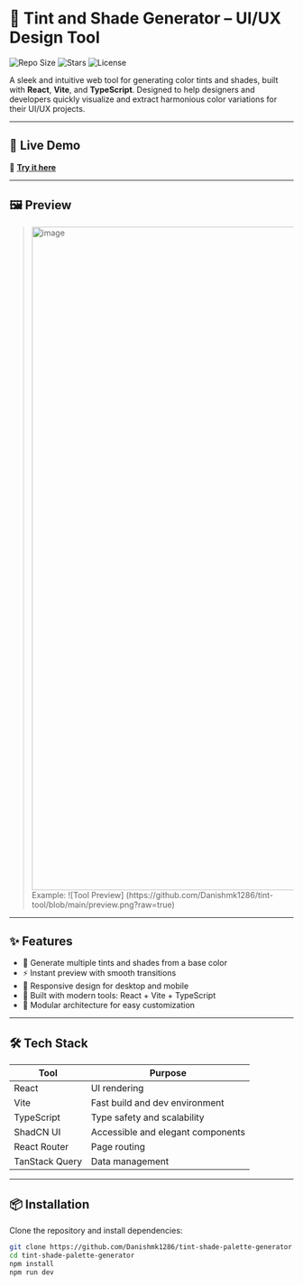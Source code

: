 # 🎨 Tint and Shade Generator – UI/UX Design Tool

![Repo Size](https://img.shields.io/github/repo-size/Danishmk1286/Tint-and-shade-generator-UiUxdesign)
![Stars](https://img.shields.io/github/stars/Danishmk1286/Tint-and-shade-generator-UiUxdesign?style=social)
![License](https://img.shields.io/github/license/Danishmk1286/Tint-and-shade-generator-UiUxdesign)


A sleek and intuitive web tool for generating color tints and shades, built with **React**, **Vite**, and **TypeScript**. Designed to help designers and developers quickly visualize and extract harmonious color variations for their UI/UX projects.

---

## 🚀 Live Demo

🔗 **[Try it here](https://danishmk1286.github.io/tint-tool)**

---

## 🖼️ Preview

> <img width="1177" height="1177" alt="image" src="https://github.com/user-attachments/assets/c11fe83b-bc9e-4f40-b054-52ec4ad521b9" />
> Example:  
> ![Tool Preview] (https://github.com/Danishmk1286/tint-tool/blob/main/preview.png?raw=true)

---

## ✨ Features

- 🎨 Generate multiple tints and shades from a base color
- ⚡ Instant preview with smooth transitions
- 📱 Responsive design for desktop and mobile
- 🧠 Built with modern tools: React + Vite + TypeScript
- 🔧 Modular architecture for easy customization

---

## 🛠️ Tech Stack

| Tool            | Purpose                          |
|-----------------|----------------------------------|
| React           | UI rendering                     |
| Vite            | Fast build and dev environment   |
| TypeScript      | Type safety and scalability      |
| ShadCN UI       | Accessible and elegant components|
| React Router    | Page routing                     |
| TanStack Query  | Data management                  |

---

## 📦 Installation

Clone the repository and install dependencies:

```bash
git clone https://github.com/Danishmk1286/tint-shade-palette-generator
cd tint-shade-palette-generator
npm install
npm run dev
